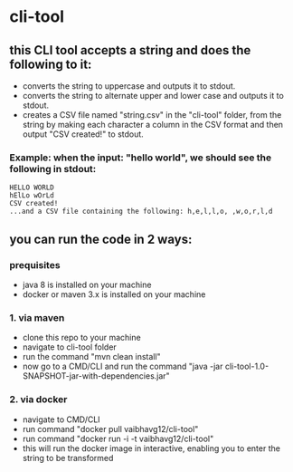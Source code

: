 # cli-tool

## this CLI tool accepts a string and does the following to it:
- converts the string to uppercase and outputs it to stdout.
- converts the string to alternate upper and lower case and outputs it to stdout.
- creates a CSV file named "string.csv" in the "cli-tool" folder, from the string by making each character a column in the CSV format and then output "CSV created!" to stdout.

### Example: when the input: "hello world", we should see the following in stdout:
    HELLO WORLD
    hElLo wOrLd
    CSV created! 
    ...and a CSV file containing the following: h,e,l,l,o, ,w,o,r,l,d

## you can run the code in  2 ways:

### prequisites
- java 8 is installed on your machine
- docker or maven 3.x is installed on your machine

### 1. via maven
- clone this repo to your machine
- navigate to cli-tool folder 
- run the command "mvn clean install"
- now go to a CMD/CLI and run the command "java -jar cli-tool-1.0-SNAPSHOT-jar-with-dependencies.jar" 

### 2. via docker
- navigate to CMD/CLI 
- run command "docker pull vaibhavg12/cli-tool"
- run command "docker run -i -t vaibhavg12/cli-tool"
- this will run the docker image in interactive, enabling you to enter the string to be transformed
